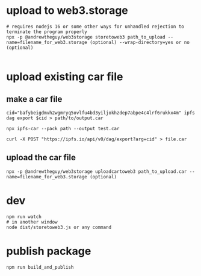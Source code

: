 

# upload to web3.storage

```
# requires nodejs 16 or some other ways for unhandled rejection to terminate the program properly
npx -p @andrewtheguy/web3storage storetoweb3 path_to_upload --name=filename_for_web3.storage (optional) --wrap-directory=yes or no (optional)
 
```

# upload existing car file

## make a car file

```
cid="bafybeigdmvh2wgmryq5ovlfu4bd3yiljokhzdep7abpe4c4lrf6rukkx4m" ipfs dag export $cid > path/to/output.car
```

```
npx ipfs-car --pack path --output test.car
```

```
curl -X POST "https://ipfs.io/api/v0/dag/export?arg=cid" > file.car
```

## upload the car file
```
npx -p @andrewtheguy/web3storage uploadcartoweb3 path_to_upload.car --name=filename_for_web3.storage (optional)
```

# dev

```
npm run watch
# in another window
node dist/storetoweb3.js or any command
```
# publish package

```
npm run build_and_publish
```
